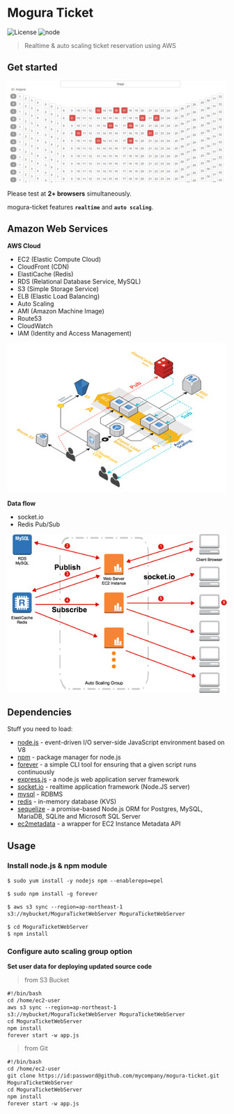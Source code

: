 # Mogura Ticket

![License](https://img.shields.io/github/license/kokonrori/mogura-ticket.svg)
![node](https://img.shields.io/node/v/passport.svg)

> Realtime & auto scaling ticket reservation using AWS

## Get started

![mogura.cf Screenshot](misc/sample-screenshot.png)

Please test at **2+ browsers** simultaneously.

mogura-ticket features **```realtime```** and **```auto scaling```**.

## Amazon Web Services

**AWS Cloud**

- EC2 (Elastic Compute Cloud)
- CloudFront (CDN)
- ElastiCache (Redis)
- RDS (Relational Database Service, MySQL)
- S3 (Simple Storage Service)
- ELB (Elastic Load Balancing)
- Auto Scaling
- AMI (Amazon Machine Image)
- Route53
- CloudWatch
- IAM (Identity and Access Management)

![network outline](misc/network-diagram.png)

**Data flow**

- socket.io
- Redis Pub/Sub

![data flow](misc/data-flow.png)

## Dependencies
Stuff you need to load:

- [node.js](https://nodejs.org/) - event-driven I/O server-side JavaScript environment based on V8
- [npm](https://www.npmjs.com/) - package manager for node.js
- [forever](https://github.com/foreverjs/forever) - a simple CLI tool for ensuring that a given script runs continuously
- [express.js](http://expressjs.com/) - a node.js web application server framework
- [socket.io](http://socket.io/) - realtime application framework (Node.JS server)
- [mysql](https://www.mysql.com/) - RDBMS
- [redis](http://redis.io/) - in-memory database (KVS)
- [sequelize](https://github.com/sequelize/sequelize) - a promise-based Node.js ORM for Postgres, MySQL, MariaDB, SQLite and Microsoft SQL Server
- [ec2metadata](https://github.com/kilianc/node-ec2metadata) - a wrapper for EC2 Instance Metadata API

## Usage

### Install node.js & npm module

```Shell
$ sudo yum install -y nodejs npm --enablerepo=epel
```

```Shell
$ sudo npm install -g forever
```

```Shell
$ aws s3 sync --region=ap-northeast-1 s3://mybucket/MoguraTicketWebServer MoguraTicketWebServer
```

```Shell
$ cd MoguraTicketWebServer
$ npm install
```

### Configure auto scaling group option

**Set user data for deploying updated source code**

> from S3 Bucket

```Shell
#!/bin/bash
cd /home/ec2-user
aws s3 sync --region=ap-northeast-1 s3://mybucket/MoguraTicketWebServer MoguraTicketWebServer
cd MoguraTicketWebServer
npm install
forever start -w app.js
```

> from Git

```Shell
#!/bin/bash
cd /home/ec2-user
git clone https://id:password@github.com/mycompany/mogura-ticket.git MoguraTicketWebServer
cd MoguraTicketWebServer
npm install
forever start -w app.js
```
